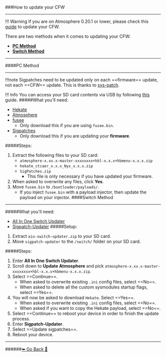 ###How to update your CFW
***
!!! Warning If you are on Atmosphere 0.20.1 or lower, please check this [guide](https://rentry.org/MigrateToAtmosphere1_0_0) to update your CFW.

There are two methods when it comes to updating your CFW:
* [**PC Method**](https://rentry.org/UpdateCFW#pc-method)
* [**Switch Method**](https://rentry.org/UpdateCFW#switch-method)

***
####PC Method
***
!!!note Sigpatches need to be updated only on each ==firmware== update, not each ==CFW== update. This is thanks to [sys-patch](https://github.com/ITotalJustice/sys-patch).

!!! Info You can access your SD card contents via USB by following [this](https://rentry.org/SDCardViaUSB#hekate) guide.
#####What you'll need:
[]()
* [Hekate](https://github.com/CTCaer/hekate/releases/latest/)
* [Atmosphere](https://github.com/Atmosphere-NX/Atmosphere/releases/latest)
* [fusee](https://github.com/Atmosphere-NX/Atmosphere/releases/latest/download/fusee.bin)
	* Only download this if you are using `fusee.bin`.
* [Sigpatches](https://sigmapatches.coomer.party/sigpatches.zip)
	* Only download this if you are updating your **firmware**.


[]()

#####Steps:
1. Extract the following files to your SD card:
	* `atmosphere-x.xx.x-master-xxxxxxxx+hbl-x.x.x+hbmenu-x.x.x.zip`
	* `hekate_ctcaer_x.x.x_Nyx_x.x.x.zip`
	* `SigPatches.zip`
		* This file is only necessary if you have updated your firmware.
2. When asked to overwrite any files, click **Yes**.
3. Move `fusee.bin` to `/bootloader/payloads/`.
	* If you inject `fusee.bin` with a payload injector, then update the payload on your injector.
[]()
####Switch Method
***
#####What you'll need:
[]()
* [All In One Switch Updater](https://github.com/HamletDuFromage/AIO-switch-updater/releases/latest/)
* [Sigpatch-Updater](https://github.com/ITotalJustice/sigpatch-updater/releases/latest/download/sigpatch-updater.nro)
[]()
[]()
#####Setup:
1. Extract `aio-switch-updater.zip` to your SD card.
2. Move `sigpatch-updater` to the `/switch/` folder on your SD card.

#####Steps:
1. Enter **All In One Switch Updater**.
2. Scroll down to **Update Atmosphere** and pick `atmosphere-x.xx.x-master-xxxxxxxx+hbl-x.x.x+hbmenu-x.x.x.zip`.
3. Select ==Continue==.
	* When asked to overwrite existing `.ini` config files, select ==No==.
	* When asked to delete all the custom sysmodules startup flags, select ==Yes==.
4. You will now be asked to download `Hekate`. Select ==Yes==.
	* When asked to overwrite existing `.ini` config files, select ==No==.
	* When asked if you want to copy the Hekate payload, select ==No==.
5. Select ==Continue== to reboot your device in order to finish the update process.
6. Enter **Sigpatch-Updater**.
7. Select ==Update sigpatches==.
8. Reboot your device.


***
######[⬅️ Go Back 🦝](https://rentry.org/UpdateCFWAndFW)